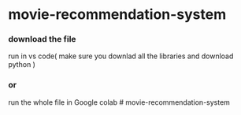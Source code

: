# movie-recommendation-system

### download the file 
run in vs code( make sure you downlad all the libraries and download python ) 
### or 
run the whole file in Google colab 
#   m o v i e - r e c o m m e n d a t i o n - s y s t e m  
 
